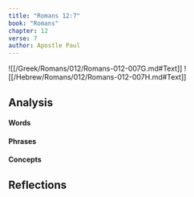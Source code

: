 ```yaml
---
title: "Romans 12:7"
book: "Romans"
chapter: 12
verse: 7
author: Apostle Paul
---
```

![[/Greek/Romans/012/Romans-012-007G.md#Text]]
![[/Hebrew/Romans/012/Romans-012-007H.md#Text]]

## Analysis

#### Words

#### Phrases

#### Concepts

## Reflections
